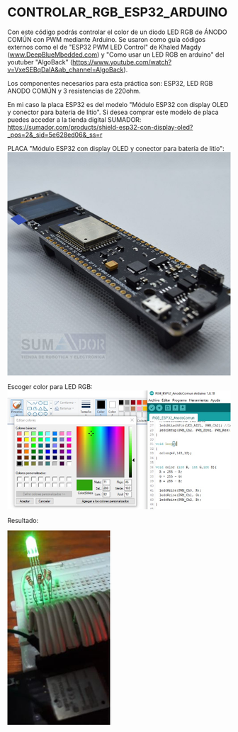 # CONTROLAR_RGB_ESP32_ARDUINO
Con este código podrás controlar el color de un diodo LED RGB de ÁNODO COMÚN con PWM mediante Arduino. Se usaron como guía códigos externos como el de "ESP32 PWM LED Control" de Khaled Magdy (www.DeepBlueMbedded.com) y "Como usar un LED RGB en arduino" del youtuber "AlgoBack" (https://www.youtube.com/watch?v=VxeSEBqDalA&ab_channel=AlgoBack).

Los componentes necesarios para esta práctica son:  ESP32, LED RGB ANODO COMÚN y 3 resistencias de 220ohm.

En mi caso la placa ESP32 es del modelo "Módulo ESP32 con display OLED y conector para batería de litio". Si desea comprar este modelo de placa puedes acceder a la tienda digital SUMADOR: https://sumador.com/products/shield-esp32-con-display-oled?_pos=2&_sid=5e628ed06&_ss=r

PLACA "Módulo ESP32 con display OLED y conector para batería de litio":
![Image text](https://github.com/JoseEscorcia/CONTROLAR_RGB_ESP32_ARDUINO/blob/main/Imagen125_2048x2048.jpg)

Escoger color para LED RGB:
![Image text](https://github.com/JoseEscorcia/CONTROLAR_RGB_ESP32_ARDUINO/blob/main/Extracto1.jpeg)

Resultado:

![Image text](https://github.com/JoseEscorcia/CONTROLAR_RGB_ESP32_ARDUINO/blob/main/Extracto2.JPG)
